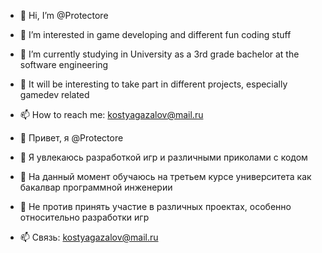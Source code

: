 - 👋 Hi, I’m @Protectore
- 👀 I’m interested in game developing and different fun coding stuff
- 🌱 I’m currently studying in University as a 3rd grade bachelor at the software engineering
- 💞️ It will be interesting to take part in different projects, especially gamedev related
- 📫 How to reach me: kostyagazalov@mail.ru


- 👋 Привет, я @Protectore
- 👀 Я увлекаюсь разработкой игр и различными приколами с кодом
- 🌱 На данный момент обучаюсь на третьем курсе университета как бакалвар программной инженерии
- 💞️ Не против принять участие в различных проектах, особенно относительно разработки игр
- 📫 Связь: kostyagazalov@mail.ru

<!---
Protectore/Protectore is a ✨ special ✨ repository because its `README.md` (this file) appears on your GitHub profile.
You can click the Preview link to take a look at your changes.
--->
